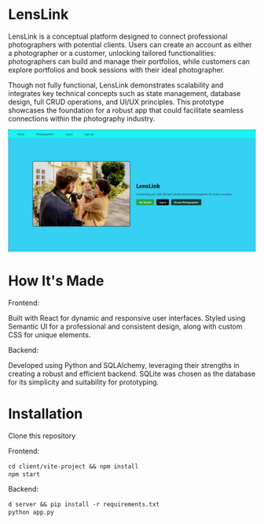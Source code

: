 # LensLink

LensLink is a conceptual platform designed to connect professional photographers with potential clients. Users can create an account as either a photographer or a customer, unlocking tailored functionalities: photographers can build and manage their portfolios, while customers can explore portfolios and book sessions with their ideal photographer.

Though not fully functional, LensLink demonstrates scalability and integrates key technical concepts such as state management, database design, full CRUD operations, and UI/UX principles. This prototype showcases the foundation for a robust app that could facilitate seamless connections within the photography industry.

![Landing Page](LLREADMEpic.jpg)


# How It's Made
Frontend:

Built with React for dynamic and responsive user interfaces.
Styled using Semantic UI for a professional and consistent design, along with custom CSS for unique elements.


Backend:

Developed using Python and SQLAlchemy, leveraging their strengths in creating a robust and efficient backend.
SQLite was chosen as the database for its simplicity and suitability for prototyping.

# Installation
Clone this repository 

Frontend:
    
    cd client/vite-project && npm install
    npm start

Backend:
    
    d server && pip install -r requirements.txt
    python app.py